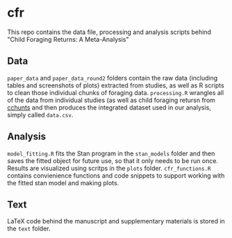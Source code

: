 # cfr
This repo contains the data file, processing and analysis scripts behind "Child Foraging Returns: A Meta-Analysis"

## Data
`paper_data` and `paper_data_round2` folders contain the raw data (including tables and screenshots of plots) extracted from studies, as well as R scripts to clean those individual chunks of foraging data. `processing.R` wrangles all of the data from individual studies (as well as child foraging retursn from [cchunts](https://github.com/rmcelreath/cchunts) and then produces the integrated dataset used in our analysis, simply called `data.csv`.

## Analysis
`model_fitting.R` fits the Stan program in the `stan_models` folder and then saves the fitted object for future use, so that it only needs to be run once. Results are visualized using scritps in the `plots` folder. `cfr_functions.R` contains convienience functions and code snippets to support working with the fitted stan model and making plots.

## Text
LaTeX code behind the manuscript and supplementary materials is stored in the `text` folder.

